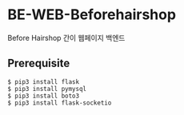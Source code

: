 # BE-WEB-Beforehairshop

Before Hairshop 간이 웹페이지 백엔드

## Prerequisite

```shell
$ pip3 install flask
$ pip3 install pymysql
$ pip3 install boto3
$ pip3 install flask-socketio
```

